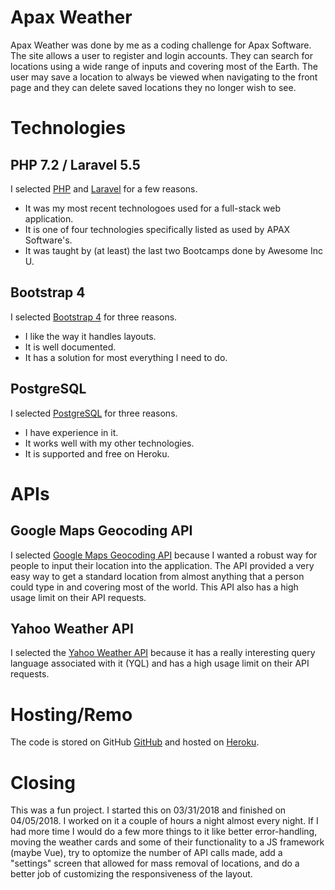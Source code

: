# Apax Weather
Apax Weather was done by me as a coding challenge for Apax Software. The site allows a user to register and login accounts. They can search for locations using a wide range of inputs and covering most of the Earth. The user may save a location to always be viewed when navigating to the front page and they can delete saved locations they no longer wish to see.

# Technologies
## PHP 7.2 / Laravel 5.5
I selected [PHP](http://www.php.net/) and [Laravel](https://laravel.com/docs/5.5) for a few reasons.
* It was my most recent technologoes used for a full-stack web application.
* It is one of four technologies specifically listed as used by APAX Software's.
* It was taught by (at least) the last two Bootcamps done by Awesome Inc U.

## Bootstrap 4
I selected [Bootstrap 4](https://getbootstrap.com/docs/4.0/getting-started/introduction/) for three reasons.
* I like the way it handles layouts.
* It is well documented.
* It has a solution for most everything I need to do.

## PostgreSQL
I selected [PostgreSQL](https://www.postgresql.org/) for three reasons.
* I have experience in it.
* It works well with my other technologies.
* It is supported and free on Heroku.

# APIs
## Google Maps Geocoding API
I selected [Google Maps Geocoding API](https://developers.google.com/maps/documentation/geocoding/intro) because I wanted a robust way for people to input their location into the application. The API provided a very easy way to get a standard location from almost anything that a person could type in and covering most of the world. This API also has a high usage limit on their API requests.

## Yahoo Weather API
I selected the [Yahoo Weather API](https://developer.yahoo.com/weather/) because it has a really interesting query language associated with it (YQL) and has a high usage limit on their API requests.

# Hosting/Remo
The code is stored on GitHub [GitHub](https://github.com/heath-w/apax_weather) and hosted on [Heroku](https://apax-weather.herokuapp.com/).

# Closing
This was a fun project. I started this on 03/31/2018 and finished on 04/05/2018. I worked on it a couple of hours a night almost every night. If I had more time I would do a few more things to it like better error-handling, moving the weather cards and some of their functionality to a JS framework (maybe Vue), try to optomize the number of API calls made, add a "settings" screen that allowed for mass removal of locations, and do a better job of customizing the responsiveness of the layout.






